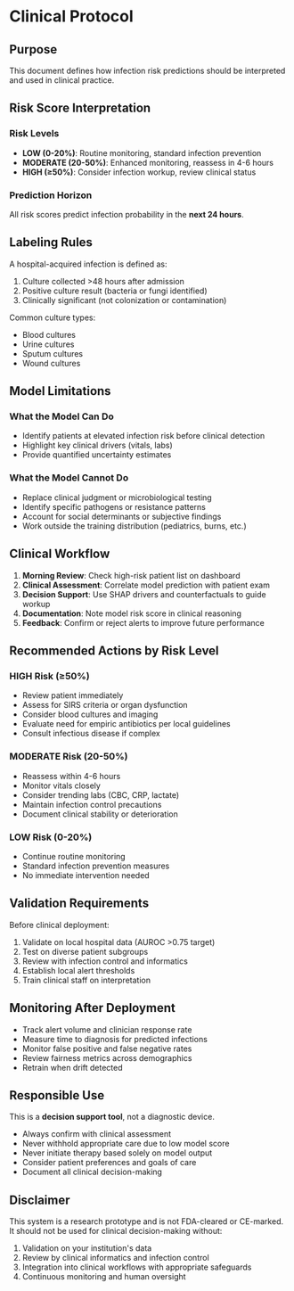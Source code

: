 # Clinical Protocol

## Purpose

This document defines how infection risk predictions should be interpreted and used in clinical practice.

## Risk Score Interpretation

### Risk Levels

- **LOW (0-20%)**: Routine monitoring, standard infection prevention
- **MODERATE (20-50%)**: Enhanced monitoring, reassess in 4-6 hours
- **HIGH (≥50%)**: Consider infection workup, review clinical status

### Prediction Horizon

All risk scores predict infection probability in the **next 24 hours**.

## Labeling Rules

A hospital-acquired infection is defined as:

1. Culture collected >48 hours after admission
2. Positive culture result (bacteria or fungi identified)
3. Clinically significant (not colonization or contamination)

Common culture types:
- Blood cultures
- Urine cultures
- Sputum cultures
- Wound cultures

## Model Limitations

### What the Model Can Do

- Identify patients at elevated infection risk before clinical detection
- Highlight key clinical drivers (vitals, labs)
- Provide quantified uncertainty estimates

### What the Model Cannot Do

- Replace clinical judgment or microbiological testing
- Identify specific pathogens or resistance patterns
- Account for social determinants or subjective findings
- Work outside the training distribution (pediatrics, burns, etc.)

## Clinical Workflow

1. **Morning Review**: Check high-risk patient list on dashboard
2. **Clinical Assessment**: Correlate model prediction with patient exam
3. **Decision Support**: Use SHAP drivers and counterfactuals to guide workup
4. **Documentation**: Note model risk score in clinical reasoning
5. **Feedback**: Confirm or reject alerts to improve future performance

## Recommended Actions by Risk Level

### HIGH Risk (≥50%)

- Review patient immediately
- Assess for SIRS criteria or organ dysfunction
- Consider blood cultures and imaging
- Evaluate need for empiric antibiotics per local guidelines
- Consult infectious disease if complex

### MODERATE Risk (20-50%)

- Reassess within 4-6 hours
- Monitor vitals closely
- Consider trending labs (CBC, CRP, lactate)
- Maintain infection control precautions
- Document clinical stability or deterioration

### LOW Risk (0-20%)

- Continue routine monitoring
- Standard infection prevention measures
- No immediate intervention needed

## Validation Requirements

Before clinical deployment:

1. Validate on local hospital data (AUROC >0.75 target)
2. Test on diverse patient subgroups
3. Review with infection control and informatics
4. Establish local alert thresholds
5. Train clinical staff on interpretation

## Monitoring After Deployment

- Track alert volume and clinician response rate
- Measure time to diagnosis for predicted infections
- Monitor false positive and false negative rates
- Review fairness metrics across demographics
- Retrain when drift detected

## Responsible Use

This is a **decision support tool**, not a diagnostic device.

- Always confirm with clinical assessment
- Never withhold appropriate care due to low model score
- Never initiate therapy based solely on model output
- Consider patient preferences and goals of care
- Document all clinical decision-making

## Disclaimer

This system is a research prototype and is not FDA-cleared or CE-marked. It should not be used for clinical decision-making without:

1. Validation on your institution's data
2. Review by clinical informatics and infection control
3. Integration into clinical workflows with appropriate safeguards
4. Continuous monitoring and human oversight

